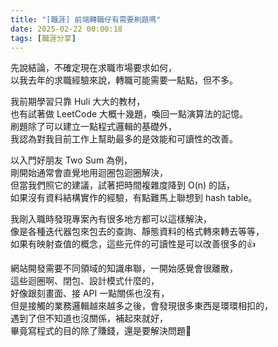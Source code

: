 ```yaml
---
title: "[職涯] 前端轉職仔有需要刷題嗎"
date: 2025-02-22 00:00:18
tags: [職涯分享]
---
```


先說結論，不確定現在求職市場要求如何，  
以我去年的求職經驗來說，轉職可能需要一點點，但不多。  
 
我前期學習只靠 Huli 大大的教材，  
也有試著做 LeetCode 大概十幾題，喚回一點演算法的記憶。  
刷題除了可以建立一點程式邏輯的基礎外，  
我認為對我目前工作上幫助最多的是效能和可讀性的改善。

<!-- more -->
 
以入門好朋友 Two Sum 為例，  
剛開始通常會直覺地用迴圈包迴圈解決，  
但當我們照它的建議，試著把時間複雜度降到 O(n) 的話，  
如果沒有資料結構實作的經驗，有點難馬上聯想到 hash table。  
 
我剛入職時發現專案內有很多地方都可以這樣解決，  
像是各種迭代器包來包去的查詢、靜態資料的格式轉來轉去等等，  
如果有映射查值的概念，這些元件的可讀性是可以改善很多的👍  
 
網站開發需要不同領域的知識串聯，一開始感覺會很離散，  
這些迴圈啊、閉包、設計模式什麼的，  
好像跟刻畫面、接 API 一點關係也沒有，  
但是接觸的業務邏輯越來越多之後，會發現很多東西是環環相扣的，  
遇到了但不知道也沒關係，補起來就好，  
畢竟寫程式的目的除了賺錢，還是要解決問題💪  